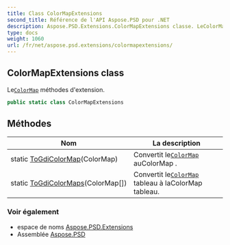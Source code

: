 ```yaml
---
title: Class ColorMapExtensions
second_title: Référence de l'API Aspose.PSD pour .NET
description: Aspose.PSD.Extensions.ColorMapExtensions classe. LeColorMap méthodes dextension.
type: docs
weight: 1060
url: /fr/net/aspose.psd.extensions/colormapextensions/
---
```

## ColorMapExtensions class

Le[`ColorMap`](../../aspose.psd/colormap/) méthodes d'extension.

```csharp
public static class ColorMapExtensions
```

## Méthodes

| Nom | La description |
| --- | --- |
| static [ToGdiColorMap](../../aspose.psd.extensions/colormapextensions/togdicolormap/)(ColorMap) | Convertit le[`ColorMap`](../../aspose.psd/colormap/) auColorMap . |
| static [ToGdiColorMaps](../../aspose.psd.extensions/colormapextensions/togdicolormaps/)(ColorMap[]) | Convertit le[`ColorMap`](../../aspose.psd/colormap/) tableau à laColorMap tableau. |

### Voir également

* espace de noms [Aspose.PSD.Extensions](../../aspose.psd.extensions/)
* Assemblée [Aspose.PSD](../../)



